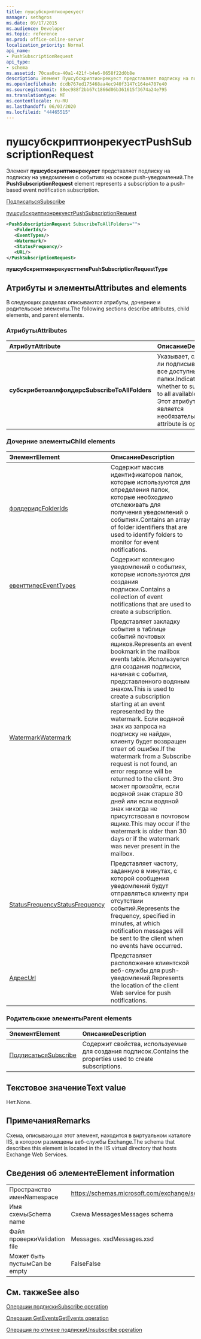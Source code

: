 ```yaml
---
title: пушсубскриптионрекуест
manager: sethgros
ms.date: 09/17/2015
ms.audience: Developer
ms.topic: reference
ms.prod: office-online-server
localization_priority: Normal
api_name:
- PushSubscriptionRequest
api_type:
- schema
ms.assetid: 70caa0ca-40a1-421f-b4e6-0658f22d0b8e
description: Элемент Пушсубскриптионрекуест представляет подписку на подписку на уведомления о событиях на основе push-уведомлений.
ms.openlocfilehash: dcdb767ed175468aa4ec940f3147c164e4707e40
ms.sourcegitcommit: 88ec988f2bb67c1866d06b361615f3674a24e795
ms.translationtype: MT
ms.contentlocale: ru-RU
ms.lasthandoff: 06/03/2020
ms.locfileid: "44465515"
---
```

# <a name="pushsubscriptionrequest"></a><span data-ttu-id="70ecc-103">пушсубскриптионрекуест</span><span class="sxs-lookup"><span data-stu-id="70ecc-103">PushSubscriptionRequest</span></span>

<span data-ttu-id="70ecc-104">Элемент **пушсубскриптионрекуест** представляет подписку на подписку на уведомления о событиях на основе push-уведомлений.</span><span class="sxs-lookup"><span data-stu-id="70ecc-104">The **PushSubscriptionRequest** element represents a subscription to a push-based event notification subscription.</span></span> 
  
[<span data-ttu-id="70ecc-105">Подписаться</span><span class="sxs-lookup"><span data-stu-id="70ecc-105">Subscribe</span></span>](subscribe.md)
  
[<span data-ttu-id="70ecc-106">пушсубскриптионрекуест</span><span class="sxs-lookup"><span data-stu-id="70ecc-106">PushSubscriptionRequest</span></span>](pushsubscriptionrequest.md)
  
```XML
<PushSubscriptionRequest SubscribeToAllFolders="">
   <FolderIds/>
   <EventTypes/>
   <Watermark/>
   <StatusFrequency/>
   <URL/>
</PushSubscriptionRequest>
```

 <span data-ttu-id="70ecc-107">**пушсубскриптионрекуесттипе**</span><span class="sxs-lookup"><span data-stu-id="70ecc-107">**PushSubscriptionRequestType**</span></span>
## <a name="attributes-and-elements"></a><span data-ttu-id="70ecc-108">Атрибуты и элементы</span><span class="sxs-lookup"><span data-stu-id="70ecc-108">Attributes and elements</span></span>

<span data-ttu-id="70ecc-109">В следующих разделах описываются атрибуты, дочерние и родительские элементы.</span><span class="sxs-lookup"><span data-stu-id="70ecc-109">The following sections describe attributes, child elements, and parent elements.</span></span>
  
### <a name="attributes"></a><span data-ttu-id="70ecc-110">Атрибуты</span><span class="sxs-lookup"><span data-stu-id="70ecc-110">Attributes</span></span>

|<span data-ttu-id="70ecc-111">**Атрибут**</span><span class="sxs-lookup"><span data-stu-id="70ecc-111">**Attribute**</span></span>|<span data-ttu-id="70ecc-112">**Описание**</span><span class="sxs-lookup"><span data-stu-id="70ecc-112">**Description**</span></span>|
|:-----|:-----|
|<span data-ttu-id="70ecc-113">**субскрибетоаллфолдерс**</span><span class="sxs-lookup"><span data-stu-id="70ecc-113">**SubscribeToAllFolders**</span></span> <br/> |<span data-ttu-id="70ecc-114">Указывает, следует ли подписываться на все доступные папки.</span><span class="sxs-lookup"><span data-stu-id="70ecc-114">Indicates whether to subscribe to all available folders.</span></span> <span data-ttu-id="70ecc-115">Этот атрибут является необязательным.</span><span class="sxs-lookup"><span data-stu-id="70ecc-115">This attribute is optional.</span></span>  <br/> |
   
### <a name="child-elements"></a><span data-ttu-id="70ecc-116">Дочерние элементы</span><span class="sxs-lookup"><span data-stu-id="70ecc-116">Child elements</span></span>

|<span data-ttu-id="70ecc-117">**Элемент**</span><span class="sxs-lookup"><span data-stu-id="70ecc-117">**Element**</span></span>|<span data-ttu-id="70ecc-118">**Описание**</span><span class="sxs-lookup"><span data-stu-id="70ecc-118">**Description**</span></span>|
|:-----|:-----|
|[<span data-ttu-id="70ecc-119">фолдеридс</span><span class="sxs-lookup"><span data-stu-id="70ecc-119">FolderIds</span></span>](folderids.md) <br/> |<span data-ttu-id="70ecc-120">Содержит массив идентификаторов папок, которые используются для определения папок, которые необходимо отслеживать для получения уведомлений о событиях.</span><span class="sxs-lookup"><span data-stu-id="70ecc-120">Contains an array of folder identifiers that are used to identify folders to monitor for event notifications.</span></span>  <br/> |
|[<span data-ttu-id="70ecc-121">евенттипес</span><span class="sxs-lookup"><span data-stu-id="70ecc-121">EventTypes</span></span>](eventtypes.md) <br/> |<span data-ttu-id="70ecc-122">Содержит коллекцию уведомлений о событиях, которые используются для создания подписки.</span><span class="sxs-lookup"><span data-stu-id="70ecc-122">Contains a collection of event notifications that are used to create a subscription.</span></span>  <br/> |
|[<span data-ttu-id="70ecc-123">Watermark</span><span class="sxs-lookup"><span data-stu-id="70ecc-123">Watermark</span></span>](watermark.md) <br/> |<span data-ttu-id="70ecc-124">Представляет закладку события в таблице событий почтовых ящиков.</span><span class="sxs-lookup"><span data-stu-id="70ecc-124">Represents an event bookmark in the mailbox events table.</span></span> <span data-ttu-id="70ecc-125">Используется для создания подписки, начиная с события, представленного водяным знаком.</span><span class="sxs-lookup"><span data-stu-id="70ecc-125">This is used to create a subscription starting at an event represented by the watermark.</span></span> <span data-ttu-id="70ecc-126">Если водяной знак из запроса на подписку не найден, клиенту будет возвращен ответ об ошибке.</span><span class="sxs-lookup"><span data-stu-id="70ecc-126">If the watermark from a Subscribe request is not found, an error response will be returned to the client.</span></span> <span data-ttu-id="70ecc-127">Это может произойти, если водяной знак старше 30 дней или если водяной знак никогда не присутствовал в почтовом ящике.</span><span class="sxs-lookup"><span data-stu-id="70ecc-127">This may occur if the watermark is older than 30 days or if the watermark was never present in the mailbox.</span></span>  <br/> |
|[<span data-ttu-id="70ecc-128">StatusFrequency</span><span class="sxs-lookup"><span data-stu-id="70ecc-128">StatusFrequency</span></span>](statusfrequency.md) <br/> |<span data-ttu-id="70ecc-129">Представляет частоту, заданную в минутах, с которой сообщения уведомлений будут отправляться клиенту при отсутствии событий.</span><span class="sxs-lookup"><span data-stu-id="70ecc-129">Represents the frequency, specified in minutes, at which notification messages will be sent to the client when no events have occurred.</span></span>  <br/> |
|[<span data-ttu-id="70ecc-130">Адрес</span><span class="sxs-lookup"><span data-stu-id="70ecc-130">Url </span></span>](url-ex15websvcsotherref.md) <br/> |<span data-ttu-id="70ecc-131">Представляет расположение клиентской веб-службы для push-уведомлений.</span><span class="sxs-lookup"><span data-stu-id="70ecc-131">Represents the location of the client Web service for push notifications.</span></span>  <br/> |
   
### <a name="parent-elements"></a><span data-ttu-id="70ecc-132">Родительские элементы</span><span class="sxs-lookup"><span data-stu-id="70ecc-132">Parent elements</span></span>

|<span data-ttu-id="70ecc-133">**Элемент**</span><span class="sxs-lookup"><span data-stu-id="70ecc-133">**Element**</span></span>|<span data-ttu-id="70ecc-134">**Описание**</span><span class="sxs-lookup"><span data-stu-id="70ecc-134">**Description**</span></span>|
|:-----|:-----|
|[<span data-ttu-id="70ecc-135">Подписаться</span><span class="sxs-lookup"><span data-stu-id="70ecc-135">Subscribe</span></span>](subscribe.md) <br/> |<span data-ttu-id="70ecc-136">Содержит свойства, используемые для создания подписок.</span><span class="sxs-lookup"><span data-stu-id="70ecc-136">Contains the properties used to create subscriptions.</span></span>  <br/> |
   
## <a name="text-value"></a><span data-ttu-id="70ecc-137">Текстовое значение</span><span class="sxs-lookup"><span data-stu-id="70ecc-137">Text value</span></span>

<span data-ttu-id="70ecc-138">Нет.</span><span class="sxs-lookup"><span data-stu-id="70ecc-138">None.</span></span>
  
## <a name="remarks"></a><span data-ttu-id="70ecc-139">Примечания</span><span class="sxs-lookup"><span data-stu-id="70ecc-139">Remarks</span></span>

<span data-ttu-id="70ecc-140">Схема, описывающая этот элемент, находится в виртуальном каталоге IIS, в котором размещены веб-службы Exchange.</span><span class="sxs-lookup"><span data-stu-id="70ecc-140">The schema that describes this element is located in the IIS virtual directory that hosts Exchange Web Services.</span></span>
  
## <a name="element-information"></a><span data-ttu-id="70ecc-141">Сведения об элементе</span><span class="sxs-lookup"><span data-stu-id="70ecc-141">Element information</span></span>

|||
|:-----|:-----|
|<span data-ttu-id="70ecc-142">Пространство имен</span><span class="sxs-lookup"><span data-stu-id="70ecc-142">Namespace</span></span>  <br/> |https://schemas.microsoft.com/exchange/services/2006/messages  <br/> |
|<span data-ttu-id="70ecc-143">Имя схемы</span><span class="sxs-lookup"><span data-stu-id="70ecc-143">Schema name</span></span>  <br/> |<span data-ttu-id="70ecc-144">Схема Messages</span><span class="sxs-lookup"><span data-stu-id="70ecc-144">Messages schema</span></span>  <br/> |
|<span data-ttu-id="70ecc-145">Файл проверки</span><span class="sxs-lookup"><span data-stu-id="70ecc-145">Validation file</span></span>  <br/> |<span data-ttu-id="70ecc-146">Messages. xsd</span><span class="sxs-lookup"><span data-stu-id="70ecc-146">Messages.xsd</span></span>  <br/> |
|<span data-ttu-id="70ecc-147">Может быть пустым</span><span class="sxs-lookup"><span data-stu-id="70ecc-147">Can be empty</span></span>  <br/> |<span data-ttu-id="70ecc-148">False</span><span class="sxs-lookup"><span data-stu-id="70ecc-148">False</span></span>  <br/> |
   
## <a name="see-also"></a><span data-ttu-id="70ecc-149">См. также</span><span class="sxs-lookup"><span data-stu-id="70ecc-149">See also</span></span>



[<span data-ttu-id="70ecc-150">Операции подписки</span><span class="sxs-lookup"><span data-stu-id="70ecc-150">Subscribe operation</span></span>](subscribe-operation.md)
  
[<span data-ttu-id="70ecc-151">Операция GetEvents</span><span class="sxs-lookup"><span data-stu-id="70ecc-151">GetEvents operation</span></span>](getevents-operation.md)
  
[<span data-ttu-id="70ecc-152">Операция по отмене подписки</span><span class="sxs-lookup"><span data-stu-id="70ecc-152">Unsubscribe operation</span></span>](unsubscribe-operation.md)

